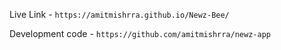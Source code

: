 Live Link - `https://amitmishrra.github.io/Newz-Bee/`

Development code - `https://github.com/amitmishrra/newz-app`
